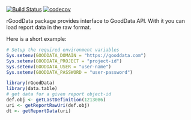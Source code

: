[![Build Status](https://travis-ci.org/byapparov/rGoodData.svg?branch=master)](https://travis-ci.org/byapparov/rGoodData)
[![codecov](https://codecov.io/gh/byapparov/rGoodData/branch/master/graph/badge.svg)](https://codecov.io/gh/byapparov/rGoodData)


rGoodData package provides interface to GoodData API. With it you can load report data in the raw format.

Here is a short example:

```R
# Setup the required environment variables
Sys.setenv(GOODDATA_DOMAIN = "https://gooddata.com")
Sys.setenv(GOODDATA_PROJECT = "project-id")
Sys.setenv(GOODDATA_USER = "user-name")
Sys.setenv(GOODDATA_PASSWORD = "user-password")

library(rGoodData)
library(data.table)
# get data for a given report object-id
def.obj <- getLastDefinition(1213086)
uri <- getReportRawUri(def.obj)
dt <- getReportData(uri)

```
